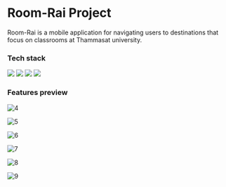 # Room-Rai Project

Room-Rai is a mobile application for navigating users to destinations that focus on classrooms at Thammasat university.

### Tech stack
<a href="https://www.figma.com"><img src="https://img.shields.io/badge/Figma-F24E1E?style=for-the-badge&logo=figma&logoColor=white" /></a>
<a href="https://flutter.dev/"><img src="https://img.shields.io/badge/Flutter-02569B?style=for-the-badge&logo=flutter&logoColor=white" /></a>
<a href="https://dart.dev"><img src="https://img.shields.io/badge/Dart-0175C2?style=for-the-badge&logo=dart&logoColor=white" /></a>
<a href="https://developers.google.com/maps"><img src="https://img.shields.io/badge/Google_Cloud-4285F4?style=for-the-badge&logo=google-cloud&logoColor=white" /></a>

### Features preview
![4](https://user-images.githubusercontent.com/78303835/209340223-330ce5e7-6a7a-4a97-a7a1-b72c46923191.png)

![5](https://user-images.githubusercontent.com/78303835/209340220-7677b7d1-eb68-4d99-ba94-ba6f162cf6e3.png)

![6](https://user-images.githubusercontent.com/78303835/209340200-66118bd6-2668-4dd2-8ff3-3fa5d9af012f.png)

![7](https://user-images.githubusercontent.com/78303835/209340196-3b37265a-e83e-4184-a312-9c798c007bfd.png)

![8](https://user-images.githubusercontent.com/78303835/209340190-95784a88-f833-4516-89dc-558900d8066f.png)

![9](https://user-images.githubusercontent.com/78303835/209340169-ff41ce8c-0d9d-47a4-8cd8-903561b3fba9.png)
